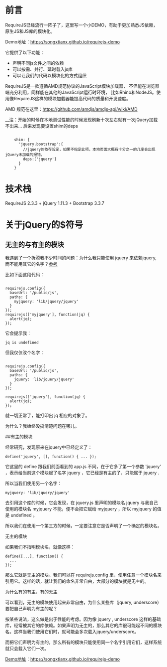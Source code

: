 # 前言

RequireJS已经流行一阵子了，这里写一个小DEMO，有助于更加熟悉JS依赖，原生JS和JS库的模块化。

Demo地址：https://songxtianx.github.io/requirejs-demo

它提供了以下功能：
- 声明不同js文件之间的依赖
- 可以按需、并行、延时载入js库
- 可以让我们的代码以模块化的方式组织

RequireJS是一款遵循AMD规范协议的JavaScript模块加载器，
不但能在浏览器端充分利用，同样能在其他的JavaScript运行时环境，
比如Rhino和NodeJS。使用像RequireJS这样的模块加载器能提高代码的质量和开发速度。

AMD 规范在这里：https://github.com/amdjs/amdjs-api/wiki/AMD

__注：开始的时候在本地测试性能的时候发现刷新十次左右就有一次jQuery加载不出来... 后来发现要设置shim的deps
<pre><code>
    shim: {
      'jquery.bootstrap':{
        //jquery的依存设定，如果不指定此项，本地页面大概有十分之一的几率会出现jQuery未加载的报错。
        deps:['jquery']
      }
    }
</code></pre>






# 技术栈
RequireJS 2.3.3 + jQuery 1.11.3 + Bootstrap 3.3.7






# 关于jQuery的$符号

## 无主的与有主的模块

我遇到了一个折腾我不少时间的问题：为什么我只能使用 jquery 来依赖jquery, 而不能用其它的名字？[参考](http://www.tuicool.com/articles/jam2Anv)

比如下面这段代码：
<pre><code>
requirejs.config({
  baseUrl: '/public/js',
  paths: {
    myjquery: 'lib/jquery/jquery'
  }
});
requirejs(['myjquery'], function(jq) {
  alert(jq);
});
</code></pre>
它会提示我：

<pre><code>jq is undefined</code></pre>
但我仅仅改个名字：
<pre><code>
requirejs.config({
  baseUrl: '/public/js',
  paths: {
    jquery: 'lib/jquery/jquery'
  }
});

requirejs(['jquery'], function(jq) {
  alert(jq);
});
</code></pre>
就一切正常了，能打印出 jq 相应的对象了。

为什么？我始终没搞清楚问题在哪儿。


##有主的模块

经常研究，发现原来在jquery中已经定义了：

<pre><code>define('jquery', [], function() { ... });</code></pre>
它这里的 define 跟我们前面看到的 app.js 不同，在于它多了第一个参数 'jquery' ，表示给当前这个模块起了名字 jquery ，它已经是有主的了，只能属于 jquery .

所以当我们使用另一个名字：

<pre><code>myjquery: 'lib/jquery/jquery'</code></pre>
去引用这个库的时候，它会发现，在 jquery.js 里声明的模块名 jquery 与我自己使用的模块名 myjquery 不能，便不会把它赋给 myjquery ，所以 myjquery 的值是 undefined 。

所以我们在使用一个第三方的时候，一定要注意它是否声明了一个确定的模块名。

无主的模块

如果我们不指明模块名，就像这样：

<pre><code>define([...], function() {
  ...
});
</code></pre>
那么它就是无主的模块。我们可以在 requirejs.config 里，使用任意一个模块名来引用它。这样的话，就让我们的命名非常自由，大部分的模块就是无主的。

为什么有的有主，有的无主

可以看到，无主的模块使用起来非常自由，为什么某些库（jquery, underscore）要把自己声明为有主的呢？

按某些说法，这么做是出于性能的考虑。因为像 jquery , underscore 这样的基础库，经常被其它的库依赖。如果声明为无主的，那么其它的库很可能起不同的模块名，这样当我们使用它们时，就可能会多次载入jquery/underscore。

而把它们声明为有主的，那么所有的模块只能使用同一个名字引用它们，这样系统就只会载入它们一次。



[Demo地址](https://songxtianx.github.io/requirejs-demo)：https://songxtianx.github.io/requirejs-demo



